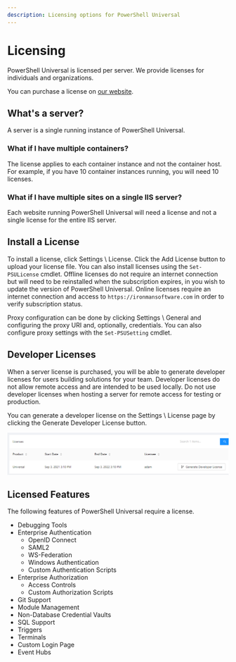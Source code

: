 ```yaml
---
description: Licensing options for PowerShell Universal
---
```


# Licensing

PowerShell Universal is licensed per server. We provide licenses for individuals and organizations.

You can purchase a license on [our website](https://ironmansoftware.com/pricing/powershell-universal).&#x20;

## What's a server?&#x20;

A server is a single running instance of PowerShell Universal.&#x20;

### What if I have multiple containers?&#x20;

The license applies to each container instance and not the container host. For example, if you have 10 container instances running, you will need 10 licenses.&#x20;

### What if I have multiple sites on a single IIS server?

Each website running PowerShell Universal will need a license and not a single license for the entire IIS server.&#x20;

## Install a License&#x20;

To install a license, click Settings \ License. Click the Add License button to upload your license file. You can also install licenses using the `Set-PSULicense` cmdlet. Offline licenses do not require an internet connection but will need to be reinstalled when the subscription expires, in you wish to update the version of PowerShell Universal. Online licenses require an internet connection and access to `https://ironmansoftware.com` in order to verify subscription status.&#x20;

Proxy configuration can be done by clicking Settings \ General and configuring the proxy URI and, optionally, credentials. You can also configure proxy settings with the `Set-PSUSetting` cmdlet.&#x20;

## Developer Licenses

When a server license is purchased, you will be able to generate developer licenses for users building solutions for your team. Developer licenses do not allow remote access and are intended to be used locally. Do not use developer licenses when hosting a server for remote access for testing or production.

You can generate a developer license on the Settings \ License page by clicking the Generate Developer License button.&#x20;

![Generate Developer License](<.gitbook/assets/image (96).png>)

## Licensed Features

The following features of PowerShell Universal require a license.&#x20;

* Debugging Tools
* Enterprise Authentication
  * OpenID Connect
  * SAML2
  * WS-Federation
  * Windows Authentication
  * Custom Authentication Scripts
* Enterprise Authorization
  * Access Controls
  * Custom Authorization Scripts
* Git Support
* Module Management
* Non-Database Credential Vaults
* SQL Support
* Triggers
* Terminals
* Custom Login Page
* Event Hubs



